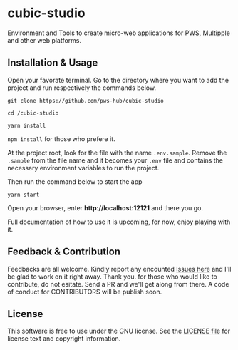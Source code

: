 # cubic-studio

Environment and Tools to create micro-web applications for PWS, Multipple and other web platforms.

## Installation & Usage
Open your favorate terminal. Go to the directory where you want to add the project and run respectively the commands below.

```
git clone https://github.com/pws-hub/cubic-studio

cd /cubic-studio

yarn install
```

`npm install` for those who prefere it.


At the project root, look for the file with the name `.env.sample`. Remove the `.sample` 
from the file name and it becomes your `.env` file and contains the necessary environment variables to run the project.

Then run the command below to start the app

```
yarn start
```

Open your browser, enter **http://localhost:12121** and there you go.

Full documentation of how to use it is upcoming, for now, enjoy playing with it.

Feedback & Contribution
-------

Feedbacks are all welcome. Kindly report any encounted [Issues here][] and I'll be glad to work on it right away. Thank you.
for those who would like to contribute, do not esitate. Send a PR and we'll get along from there. A code of conduct for CONTRIBUTORS will be publish soon.


License
-------

This software is free to use under the GNU license. See the [LICENSE file][] for license text and copyright information.


[LICENSE file]: https://github.com/pws-hub/cubic-studio/blob/master/LICENSE
[Issues here]: https://github.com/pws-hub/cubic-studio/issues
